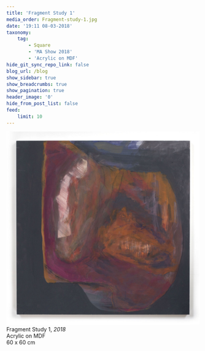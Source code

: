 ```yaml
---
title: 'Fragment Study 1'
media_order: Fragment-study-1.jpg
date: '19:11 08-03-2018'
taxonomy:
    tag:
        - Square
        - 'MA Show 2018'
        - 'Acrylic on MDF'
hide_git_sync_repo_link: false
blog_url: /blog
show_sidebar: true
show_breadcrumbs: true
show_pagination: true
header_image: '0'
hide_from_post_list: false
feed:
    limit: 10
---
```


![](Fragment-study-1.jpg)
Fragment Study 1, _2018_  
Acrylic on MDF  
60 x 60 cm  